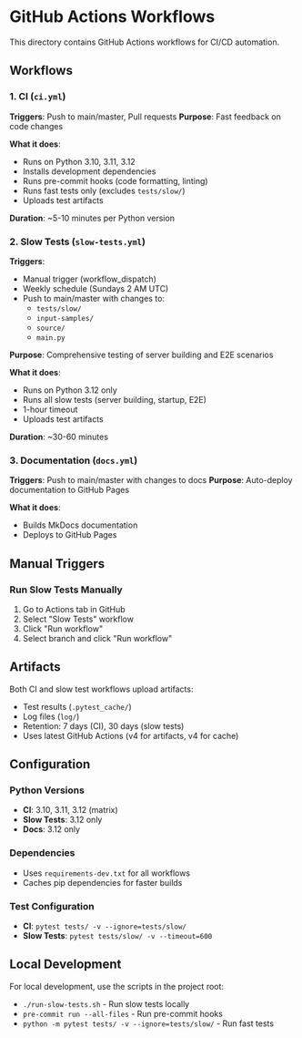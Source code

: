 # GitHub Actions Workflows

This directory contains GitHub Actions workflows for CI/CD automation.

## Workflows

### 1. CI (`ci.yml`)
**Triggers**: Push to main/master, Pull requests
**Purpose**: Fast feedback on code changes

**What it does**:
- Runs on Python 3.10, 3.11, 3.12
- Installs development dependencies
- Runs pre-commit hooks (code formatting, linting)
- Runs fast tests only (excludes `tests/slow/`)
- Uploads test artifacts

**Duration**: ~5-10 minutes per Python version

### 2. Slow Tests (`slow-tests.yml`)
**Triggers**:
- Manual trigger (workflow_dispatch)
- Weekly schedule (Sundays 2 AM UTC)
- Push to main/master with changes to:
  - `tests/slow/`
  - `input-samples/`
  - `source/`
  - `main.py`

**Purpose**: Comprehensive testing of server building and E2E scenarios

**What it does**:
- Runs on Python 3.12 only
- Runs all slow tests (server building, startup, E2E)
- 1-hour timeout
- Uploads test artifacts

**Duration**: ~30-60 minutes

### 3. Documentation (`docs.yml`)
**Triggers**: Push to main/master with changes to docs
**Purpose**: Auto-deploy documentation to GitHub Pages

**What it does**:
- Builds MkDocs documentation
- Deploys to GitHub Pages

## Manual Triggers

### Run Slow Tests Manually
1. Go to Actions tab in GitHub
2. Select "Slow Tests" workflow
3. Click "Run workflow"
4. Select branch and click "Run workflow"

## Artifacts

Both CI and slow test workflows upload artifacts:
- Test results (`.pytest_cache/`)
- Log files (`log/`)
- Retention: 7 days (CI), 30 days (slow tests)
- Uses latest GitHub Actions (v4 for artifacts, v4 for cache)

## Configuration

### Python Versions
- **CI**: 3.10, 3.11, 3.12 (matrix)
- **Slow Tests**: 3.12 only
- **Docs**: 3.12 only

### Dependencies
- Uses `requirements-dev.txt` for all workflows
- Caches pip dependencies for faster builds

### Test Configuration
- **CI**: `pytest tests/ -v --ignore=tests/slow/`
- **Slow Tests**: `pytest tests/slow/ -v --timeout=600`

## Local Development

For local development, use the scripts in the project root:
- `./run-slow-tests.sh` - Run slow tests locally
- `pre-commit run --all-files` - Run pre-commit hooks
- `python -m pytest tests/ -v --ignore=tests/slow/` - Run fast tests

